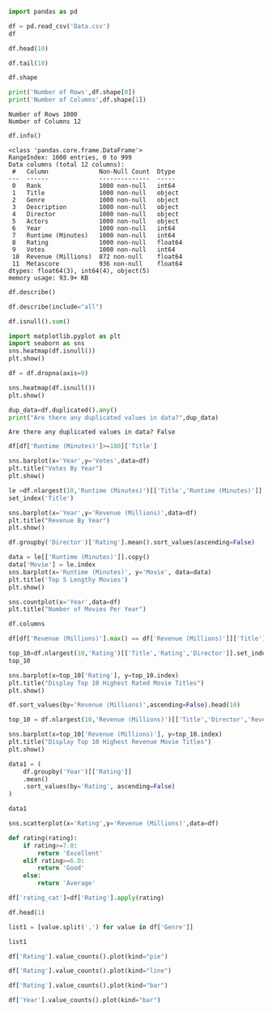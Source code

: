 ```python
import pandas as pd
```

```python
df = pd.read_csv('Data.csv')
df
```

```python
df.head(10)
```

```python
df.tail(10)
```

```python
df.shape
```

```python
print('Number of Rows',df.shape[0])
print('Number of Columns',df.shape[1])
```

```
Number of Rows 1000
Number of Columns 12

```

```python
df.info()
```

```
<class 'pandas.core.frame.DataFrame'>
RangeIndex: 1000 entries, 0 to 999
Data columns (total 12 columns):
 #   Column              Non-Null Count  Dtype  
---  ------              --------------  -----  
 0   Rank                1000 non-null   int64  
 1   Title               1000 non-null   object 
 2   Genre               1000 non-null   object 
 3   Description         1000 non-null   object 
 4   Director            1000 non-null   object 
 5   Actors              1000 non-null   object 
 6   Year                1000 non-null   int64  
 7   Runtime (Minutes)   1000 non-null   int64  
 8   Rating              1000 non-null   float64
 9   Votes               1000 non-null   int64  
 10  Revenue (Millions)  872 non-null    float64
 11  Metascore           936 non-null    float64
dtypes: float64(3), int64(4), object(5)
memory usage: 93.9+ KB

```

```python
df.describe()
```

```python
df.describe(include="all")
```

```python
df.isnull().sum()
```

```python
import matplotlib.pyplot as plt
import seaborn as sns
sns.heatmap(df.isnull())
plt.show()
```

```python
df = df.dropna(axis=0)
```

```python
sns.heatmap(df.isnull())
plt.show()
```

```python
dup_data=df.duplicated().any()
print("Are there any duplicated values in data?",dup_data)
```

```
Are there any duplicated values in data? False

```

```python
df[df['Runtime (Minutes)']>=180]['Title']
```

```python
sns.barplot(x='Year',y='Votes',data=df)
plt.title("Votes By Year")
plt.show()
```

```python
le =df.nlargest(10,'Runtime (Minutes)')[['Title','Runtime (Minutes)']]. \
set_index('Title')
```

```python
sns.barplot(x='Year',y='Revenue (Millions)',data=df)
plt.title("Revenue By Year")
plt.show()
```

```python
df.groupby('Director')['Rating'].mean().sort_values(ascending=False)
```

```python
data = le[['Runtime (Minutes)']].copy()
data['Movie'] = le.index
sns.barplot(x='Runtime (Minutes)', y='Movie', data=data)
plt.title('Top 5 Lengthy Movies')
plt.show()

```

```python
sns.countplot(x='Year',data=df)
plt.title("Number of Movies Per Year")
```

```python
df.columns
```

```python
df[df['Revenue (Millions)'].max() == df['Revenue (Millions)']]['Title']
```

```python
top_10=df.nlargest(10,'Rating')[['Title','Rating','Director']].set_index('Title')
top_10
```

```python
sns.barplot(x=top_10['Rating'], y=top_10.index)
plt.title("Display Top 10 Highest Rated Movie Titles")
plt.show()
```

```python
df.sort_values(by='Revenue (Millions)',ascending=False).head(10)
```

```python
top_10 = df.nlargest(10,'Revenue (Millions)')[['Title','Director','Revenue (Millions)']].set_index('Title')
```

```python
sns.barplot(x=top_10['Revenue (Millions)'], y=top_10.index)
plt.title("Display Top 10 Highest Revenue Movie Titles")
plt.show()
```

```python
data1 = (
    df.groupby('Year')[['Rating']]
    .mean()
    .sort_values(by='Rating', ascending=False)
)


```

```python
data1
```

```python
sns.scatterplot(x='Rating',y='Revenue (Millions)',data=df)
```

```python
def rating(rating):
    if rating>=7.0:
        return 'Excellent'
    elif rating>=6.0:
        return 'Good'
    else:
        return 'Average'
```

```python
df['rating_cat']=df['Rating'].apply(rating)
```

```python
df.head(1)
```

```python
list1 = [value.split(',') for value in df['Genre']]

```

```python
list1
```

```python
df['Rating'].value_counts().plot(kind="pie")
```

```python
df['Rating'].value_counts().plot(kind="line")
```

```python
df['Rating'].value_counts().plot(kind="bar")
```

```python
df['Year'].value_counts().plot(kind="bar")
```

```python

```